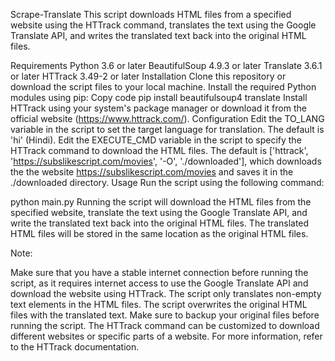 Scrape-Translate
This script downloads HTML files from a specified website using the HTTrack command, translates the text using the Google Translate API, and writes the translated text back into the original HTML files.

Requirements
Python 3.6 or later
BeautifulSoup 4.9.3 or later
Translate 3.6.1 or later
HTTrack 3.49-2 or later
Installation
Clone this repository or download the script files to your local machine.
Install the required Python modules using pip:
Copy code
pip install beautifulsoup4 translate
Install HTTrack using your system's package manager or download it from the official website (https://www.httrack.com/).
Configuration
Edit the TO_LANG variable in the script to set the target language for translation. The default is 'hi' (Hindi).
Edit the EXECUTE_CMD variable in the script to specify the HTTrack command to download the HTML files. The default is ['httrack', 'https://subslikescript.com/movies', '-O', './downloaded'], which downloads the the website https://subslikescript.com/movies and saves it in the ./downloaded directory.
Usage
Run the script using the following command:


python main.py
Running the script will download the HTML files from the specified website, translate the text using the Google Translate API, and write the translated text back into the original HTML files. The translated HTML files will be stored in the same location as the original HTML files.

Note:

Make sure that you have a stable internet connection before running the script, as it requires internet access to use the Google Translate API and download the website using HTTrack.
The script only translates non-empty text elements in the HTML files.
The script overwrites the original HTML files with the translated text. Make sure to backup your original files before running the script.
The HTTrack command can be customized to download different websites or specific parts of a website. For more information, refer to the HTTrack documentation.
